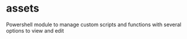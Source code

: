 # assets
Powershell module to manage custom scripts and functions with several options to view and edit

